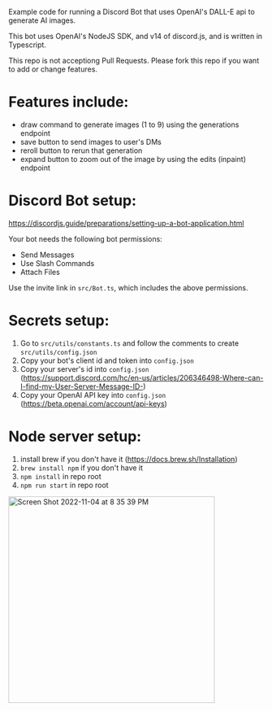 Example code for running a Discord Bot that uses OpenAI's DALL-E api to generate AI images.

This bot uses OpenAI's NodeJS SDK, and v14 of discord.js, and is written in Typescript.

This repo is not acceptiong Pull Requests. Please fork this repo if you want to add or change features.

# Features include:
- draw command to generate images (1 to 9) using the generations endpoint
- save button to send images to user's DMs
- reroll button to rerun that generation
- expand button to zoom out of the image by using the edits (inpaint) endpoint

# Discord Bot setup:
https://discordjs.guide/preparations/setting-up-a-bot-application.html

Your bot needs the following bot permissions:
- Send Messages
- Use Slash Commands
- Attach Files

Use the invite link in `src/Bot.ts`, which includes the above permissions.

# Secrets setup:
1. Go to `src/utils/constants.ts` and follow the comments to create `src/utils/config.json`
2. Copy your bot's client id and token into `config.json`
3. Copy your server's id into `config.json` (https://support.discord.com/hc/en-us/articles/206346498-Where-can-I-find-my-User-Server-Message-ID-)
4. Copy your OpenAI API key into `config.json` (https://beta.openai.com/account/api-keys)

# Node server setup:

1. install brew if you don't have it (https://docs.brew.sh/Installation)
2. `brew install npm` if you don't have it
3. `npm install` in repo root
4. `npm run start` in repo root

<img width="406" alt="Screen Shot 2022-11-04 at 8 35 39 PM" src="https://user-images.githubusercontent.com/1757898/200099159-d7c01e4d-8f27-4f02-ab76-62e229115edb.png">
